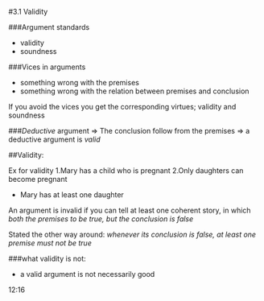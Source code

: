 #3.1 Validity

###Argument standards
- validity 
- soundness

###Vices in arguments

- something wrong with the premises
- something wrong with the relation between premises and conclusion

If you avoid the vices you get the corresponding virtues; validity and soundness

###*Deductive* argument 
	=> The conclusion follow from the premises
	=> a deductive argument is *valid*

##Validity: 

Ex for validity
1.Mary has a child who is pregnant
2.Only daughters can become pregnant
- Mary has at least one daughter

An argument is invalid if you can tell at least one coherent story, in which *both the premises to be true, but the conclusion is false* 

Stated the other way around: *whenever its conclusion is false, at least one premise must not be true*

###what validity is not:
* a valid argument is not necessarily good

12:16

